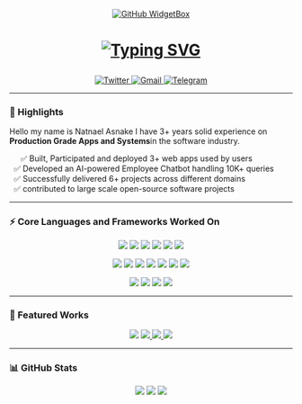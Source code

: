 <p align="center">
  <!-- Profile Widget -->
  <a href="https://github.com/Chesblaw">
    <img src="https://github-widgetbox.vercel.app/api/profile?username=Chesblaw&data=followers,repositories,stars,commits&theme=carbon" alt="GitHub WidgetBox" />
  </a>
</p>



<h1>
<p align="center">
  <!-- Typing Header -->
  <a href="https://github.com/yeabnoah">
    <img src="https://readme-typing-svg.herokuapp.com?size=26&duration=3000&pause=600&center=true&vCenter=true&width=1000&lines=Hello+👋,+I'm+Natnael;Developer;I+Build+Apps🚀" alt="Typing SVG" />
  </a>
</p>
</h1>



<p align="center">
  <a href="https://https://x.com/NatnaelAsn12334" target="_blank">
    <img alt="Twitter" src="https://img.shields.io/badge/Twitter-1DA1F2?style=for-the-badge&logo=twitter&logoColor=white"/>
  </a>
  <a href="mailto:nasnake7@gmail.com">
    <img alt="Gmail" src="https://img.shields.io/badge/Gmail-D14836?style=for-the-badge&logo=gmail&logoColor=white"/>
  </a>
<a href="https://t.me/Chesblaw" target="_blank">
  <img alt="Telegram" src="https://img.shields.io/badge/Telegram-339933?style=for-the-badge&logo=telegram&logoColor=white"/>
</a>

</p>

---
<!-- ==================== About Me ==================== -->
### 🌟 Highlights

Hello my name is Natnael Asnake I have 3+ years solid experience on **Production Grade Apps and
Systems**in the software industry.
<p align="left">
  
  ✅ Built, Participated and deployed 3+ web apps used by users<br>
  ✅ Developed an AI-powered Employee Chatbot handling 10K+ queries<br>
  ✅ Successfully delivered 6+ projects across different domains<br>
  ✅ contributed to large scale open-source software projects<br>
</p>

---

<!-- ==================== Skills ==================== -->
### ⚡ Core Languages and Frameworks Worked On

<p align="center">
  <img src="https://img.shields.io/badge/Go-00ADD8?style=for-the-badge&logo=go&logoColor=white" />
  <img src="https://img.shields.io/badge/Python-3776AB?style=for-the-badge&logo=python&logoColor=white" />
  <img src="https://img.shields.io/badge/JavaScript-F7DF1E?style=for-the-badge&logo=javascript&logoColor=black" />
  <img src="https://img.shields.io/badge/Node.js-339933?style=for-the-badge&logo=node.js&logoColor=white" />
  <img src="https://img.shields.io/badge/Docker-2496ED?style=for-the-badge&logo=docker&logoColor=white" />
  <img src="https://img.shields.io/badge/Git-F05032?style=for-the-badge&logo=git&logoColor=white" />
</p>
<p align="center">
  <img src="https://img.shields.io/badge/React-61DAFB?style=for-the-badge&logo=react&logoColor=black" />
  <img src="https://img.shields.io/badge/Express.js-000000?style=for-the-badge&logo=express&logoColor=white" />
  <img src="https://img.shields.io/badge/Django-092E20?style=for-the-badge&logo=django&logoColor=white" />
  <img src="https://img.shields.io/badge/Flask-000000?style=for-the-badge&logo=flask&logoColor=white" />
  <img src="https://img.shields.io/badge/FastAPI-009688?style=for-the-badge&logo=fastapi&logoColor=white" />
  <img src="https://img.shields.io/badge/Next.js-000000?style=for-the-badge&logo=nextdotjs&logoColor=white" />
  <img src="https://img.shields.io/badge/Tailwind_CSS-38B2AC?style=for-the-badge&logo=tailwind-css&logoColor=white" />
</p>
<p align="center">  
  <!-- Testing Tools -->
  <img src="https://img.shields.io/badge/Selenium-43B02A?style=for-the-badge&logo=selenium&logoColor=white" />
  <img src="https://img.shields.io/badge/Cypress-17202C?style=for-the-badge&logo=cypress&logoColor=white" />
  <img src="https://img.shields.io/badge/Playwright-2EAD33?style=for-the-badge&logo=playwright&logoColor=white" />
  <img src="https://img.shields.io/badge/Jest-C21325?style=for-the-badge&logo=jest&logoColor=white" />
</p>

---

<!-- ==================== Projects ==================== -->
### 🚀 Featured Works
<p align="center"
  <a href="https://github.com/Chesblaw/go-load-balancer" target="_blank">
    <img src="https://img.shields.io/badge/Go_Load_Balancer-00ADD8?style=for-the-badge&logo=go&logoColor=white"/>
  </a>
  <a href="https://github.com/Chesblaw/Langchain-Tgbot" target="_blank">
    <img src="https://img.shields.io/badge/Employee_Chatbot-AI?style=for-the-badge&logo=python&logoColor=white"/>
  </a>
  <a href="https://github.com/Chesblaw/Scentopia-Backend" target="_blank">
    <img src="https://img.shields.io/badge/Perfume_Site-339933?style=for-the-badge&logo=node.js&logoColor=white"/>
  </a>
    <a href="https://github.com/Chesblaw/surplus-supper" target="_blank">
    <img src="https://img.shields.io/badge/surplus-supper-00ADD8?style=for-the-badge&logo=go&logoColor=white"/>
  </a>
</p>

---


<!-- ==================== Stats ==================== -->
### 📊 GitHub Stats
<p align="center">
  <img src="https://github-readme-stats.vercel.app/api?username=Chesblaw&show_icons=true&theme=radical" />
  <img src="https://github-readme-stats.vercel.app/api/top-langs/?username=Chesblaw&layout=compact&theme=radical" />
  <img src="https://github-readme-streak-stats.herokuapp.com/?user=Chesblaw&theme=radical" />
</p>







